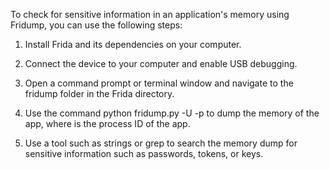 To check for sensitive information in an application's memory using Fridump, you can use the following steps:

1. Install Frida and its dependencies on your computer.

2. Connect the device to your computer and enable USB debugging.

3. Open a command prompt or terminal window and navigate to the fridump folder in the Frida directory.

4. Use the command python fridump.py -U -p <pid> to dump the memory of the app, where <pid> is the process ID of the app.

5. Use a tool such as strings or grep to search the memory dump for sensitive information such as passwords, tokens, or keys.

